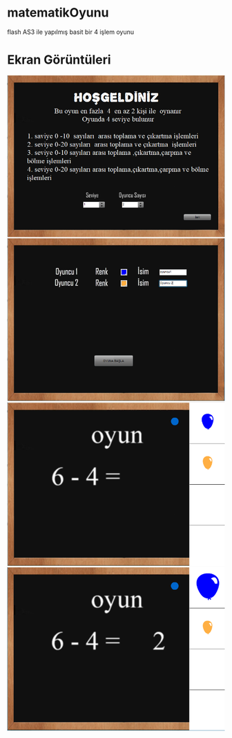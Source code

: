 matematikOyunu
==============

flash AS3 ile yapılmış  basit bir 4 işlem oyunu

Ekran Görüntüleri
===================
![Görüntü 1](https://github.com/sametatabasch/matematikOyunu/blob/master/Ekran%20G%C3%B6r%C3%BCnt%C3%BCleri/Screenshot_1.png?raw=true)
![Görüntü 2](https://github.com/sametatabasch/matematikOyunu/blob/master/Ekran%20G%C3%B6r%C3%BCnt%C3%BCleri/Screenshot_2.png?raw=true)
![Görüntü 3](https://github.com/sametatabasch/matematikOyunu/blob/master/Ekran%20G%C3%B6r%C3%BCnt%C3%BCleri/Screenshot_3.png?raw=true)
![Görüntü 4](https://github.com/sametatabasch/matematikOyunu/blob/master/Ekran%20G%C3%B6r%C3%BCnt%C3%BCleri/Screenshot_4.png?raw=true)
